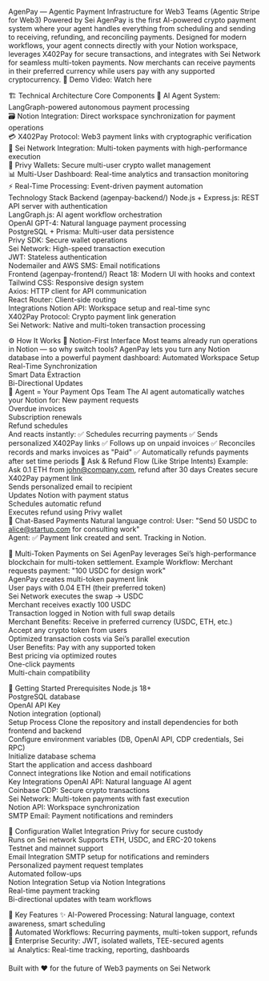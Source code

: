 AgenPay — Agentic Payment Infrastructure for Web3 Teams (Agentic Stripe for Web3) Powered by Sei
AgenPay is the first AI-powered crypto payment system where your agent handles everything from scheduling and sending to receiving, refunding, and reconciling payments. Designed for modern workflows, your agent connects directly with your Notion workspace, leverages X402Pay for secure transactions, and integrates with Sei Network for seamless multi-token payments. Now merchants can receive payments in their preferred currency while users pay with any supported cryptocurrency.
🎥 Demo Video: Watch here

🏗️ Technical Architecture
Core Components
🤖 AI Agent System: LangGraph-powered autonomous payment processing  
🗃️ Notion Integration: Direct workspace synchronization for payment operations  
💳 X402Pay Protocol: Web3 payment links with cryptographic verification  
💱 Sei Network Integration: Multi-token payments with high-performance execution  
🔐 Privy Wallets: Secure multi-user crypto wallet management  
📊 Multi-User Dashboard: Real-time analytics and transaction monitoring  
⚡ Real-Time Processing: Event-driven payment automation  
Technology Stack
Backend (agenpay-backend/)
Node.js + Express.js: REST API server with authentication  
LangGraph.js: AI agent workflow orchestration  
OpenAI GPT-4: Natural language payment processing  
PostgreSQL + Prisma: Multi-user data persistence  
Privy SDK: Secure wallet operations  
Sei Network: High-speed transaction execution  
JWT: Stateless authentication  
Nodemailer and AWS SMS: Email notifications  
Frontend (agenpay-frontend/)
React 18: Modern UI with hooks and context  
Tailwind CSS: Responsive design system  
Axios: HTTP client for API communication  
React Router: Client-side routing  
Integrations
Notion API: Workspace setup and real-time sync  
X402Pay Protocol: Crypto payment link generation  
Sei Network: Native and multi-token transaction processing 

⚙️ How It Works
🧾 Notion-First Interface
Most teams already run operations in Notion — so why switch tools?
AgenPay lets you turn any Notion database into a powerful payment dashboard:
Automated Workspace Setup  
Real-Time Synchronization  
Smart Data Extraction  
Bi-Directional Updates  
🤖 Agent = Your Payment Ops Team
The AI agent automatically watches your Notion for:
New payment requests  
Overdue invoices  
Subscription renewals  
Refund schedules  
And reacts instantly:
✅ Schedules recurring payments
✅ Sends personalized X402Pay links
✅ Follows up on unpaid invoices
✅ Reconciles records and marks invoices as "Paid"
✅ Automatically refunds payments after set time periods
🔁 Ask & Refund Flow (Like Stripe Intents)
Example: Ask 0.1 ETH from john@company.com, refund after 30 days
Creates secure X402Pay payment link  
Sends personalized email to recipient  
Updates Notion with payment status  
Schedules automatic refund  
Executes refund using Privy wallet  
💬 Chat-Based Payments
Natural language control:
User: "Send 50 USDC to alice@startup.com for consulting work"  
Agent: ✅ Payment link created and sent. Tracking in Notion.  

💱 Multi-Token Payments on Sei
AgenPay leverages Sei’s high-performance blockchain for multi-token settlement.
Example Workflow:
Merchant requests payment: "100 USDC for design work"  
AgenPay creates multi-token payment link  
User pays with 0.04 ETH (their preferred token)  
Sei Network executes the swap → USDC  
Merchant receives exactly 100 USDC  
Transaction logged in Notion with full swap details  
Merchant Benefits:
Receive in preferred currency (USDC, ETH, etc.)  
Accept any crypto token from users  
Optimized transaction costs via Sei’s parallel execution  
User Benefits:
Pay with any supported token  
Best pricing via optimized routes  
One-click payments  
Multi-chain compatibility  

🚀 Getting Started
Prerequisites
Node.js 18+  
PostgreSQL database  
OpenAI API Key  
Notion integration (optional)  
Setup Process
Clone the repository and install dependencies for both frontend and backend  
Configure environment variables (DB, OpenAI API, CDP credentials, Sei RPC)  
Initialize database schema  
Start the application and access dashboard  
Connect integrations like Notion and email notifications  
Key Integrations
OpenAI API: Natural language AI agent  
Coinbase CDP: Secure crypto transactions  
Sei Network: Multi-token payments with fast execution  
Notion API: Workspace synchronization  
SMTP Email: Payment notifications and reminders  

🔧 Configuration
Wallet Integration
Privy for secure custody  
Runs on Sei network
Supports ETH, USDC, and ERC-20 tokens  
Testnet and mainnet support  
Email Integration
SMTP setup for notifications and reminders  
Personalized payment request templates  
Automated follow-ups  
Notion Integration
Setup via Notion Integrations  
Real-time payment tracking  
Bi-directional updates with team workflows  

🧠 Key Features
✨ AI-Powered Processing: Natural language, context awareness, smart scheduling  
🔄 Automated Workflows: Recurring payments, multi-token support, refunds  
🔐 Enterprise Security: JWT, isolated wallets, TEE-secured agents  
📊 Analytics: Real-time tracking, reporting, dashboards  

Built with ❤️ for the future of Web3 payments on Sei Network
